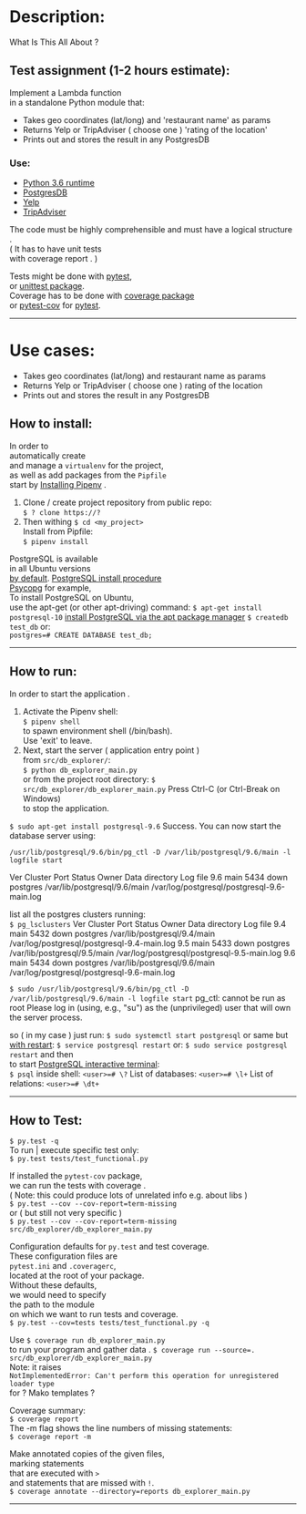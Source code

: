 # Description:

What Is This All About ?  

## Test assignment (1-2 hours estimate): ##
Implement a Lambda function  
in a standalone Python module that: 
* Takes geo coordinates (lat/long) 
  and 'restaurant name' 
  as params 
* Returns Yelp or TripAdviser ( choose one ) 'rating of the location'
* Prints out 
  and stores the result 
  in any PostgresDB 

### Use: ### 
* [Python 3.6 runtime](https://docs.python.org/3.6/whatsnew/3.6.html)
* [PostgresDB](https://www.postgresql.org/)  
* [Yelp](https://www.yelp.com/developers/graphql/guides/intro)
* [TripAdviser](https://www.tripadvisor.com)

The code must be highly comprehensible 
and must have a logical structure .  
( It has to have unit tests  
with coverage report . )

Tests might be done with [pytest](https://docs.pytest.org/en/latest/contents.html),  
or [unittest package](https://docs.python.org/3/library/unittest.html#module-unittest).  
Coverage has to be done with [coverage package](https://coverage.readthedocs.io)  
or [pytest-cov](http://pytest-cov.readthedocs.io/en/latest/) for [pytest](https://docs.pytest.org/en/latest/contents.html).

---

Use cases:
===
* Takes geo coordinates (lat/long) and restaurant name as params 
* Returns Yelp or TripAdviser ( choose one ) rating of the location 
* Prints out and stores the result in any PostgresDB 

## How to install:

In order to  
automatically create  
and manage a `virtualenv` for the project,  
as well as add packages from the `Pipfile`  
start by [Installing Pipenv](https://docs.pipenv.org/#install-pipenv-today) .

1. Clone / create project repository from public repo:  
   `$ ? clone https://?`      
2. Then withing `$ cd <my_project>`  
   Install from Pipfile:  
   `$ pipenv install`

PostgreSQL 
is available  
in all Ubuntu versions  
[by default](https://www.postgresql.org/download/linux/ubuntu/).
[PostgreSQL install procedure](https://www.postgresql.org/docs/10/static/install-procedure.html)  
[Psycopg](http://initd.org/psycopg/docs/install.html#build-prerequisites)
for example,   
To install PostgreSQL on Ubuntu,  
use the apt-get (or other apt-driving) command:
`$ apt-get install postgresql-10` 
[install PostgreSQL via the apt package manager](https://www.fullstackpython.com/blog/postgresql-python-3-psycopg2-ubuntu-1604.html) 
`$ createdb test_db` 
or:  
`postgres=# CREATE DATABASE test_db;`

---

## How to run:

In order to 
start the application .

1. Activate the Pipenv shell:  
   `$ pipenv shell`  
   to spawn environment shell (/bin/bash).  
   Use 'exit' to leave.
2. Next, start the server ( application entry point )  
   from `src/db_explorer/`:   
   `$ python db_explorer_main.py`  
   or from the project root directory: 
   `$ src/db_explorer/db_explorer_main.py`
   Press Ctrl-C (or Ctrl-Break on Windows)  
   to stop the application.  

`$ sudo apt-get install postgresql-9.6`
Success. You can now start the database server using:

    /usr/lib/postgresql/9.6/bin/pg_ctl -D /var/lib/postgresql/9.6/main -l logfile start

Ver Cluster Port Status Owner    Data directory               Log file
9.6 main    5434 down   postgres /var/lib/postgresql/9.6/main /var/log/postgresql/postgresql-9.6-main.log

list all the postgres clusters running:  
`$ pg_lsclusters`
Ver Cluster Port Status Owner    Data directory               Log file
9.4 main    5432 down   postgres /var/lib/postgresql/9.4/main /var/log/postgresql/postgresql-9.4-main.log
9.5 main    5433 down   postgres /var/lib/postgresql/9.5/main /var/log/postgresql/postgresql-9.5-main.log
9.6 main    5434 down   postgres /var/lib/postgresql/9.6/main /var/log/postgresql/postgresql-9.6-main.log

`$ sudo /usr/lib/postgresql/9.6/bin/pg_ctl -D /var/lib/postgresql/9.6/main -l logfile start`
pg_ctl: cannot be run as root
Please log in (using, e.g., "su") as the (unprivileged) user that will
own the server process.

so ( in my case ) just run:
`$ sudo systemctl start postgresql`
or same but [with restart](https://www.tutorialspoint.com/postgresql/postgresql_environment.htm):
`$ service postgresql restart`
or:
`$ sudo service postgresql restart`
and then  
to start [PostgreSQL interactive terminal](https://www.postgresql.org/docs/current/static/app-psql.html):  
`$ psql`
inside shell: 
`<user>=# \?`
List of databases:
`<user>=# \l+`
List of relations:
`<user>=# \dt+`

---

## How to Test:  

`$ py.test -q`  
To run | execute specific test only:  
`$ py.test tests/test_functional.py`  

If installed the `pytest-cov` package,    
we can run the tests with coverage .  
( Note: this could produce lots of unrelated info e.g. about libs )  
`$ py.test --cov --cov-report=term-missing`  
or ( but still not very specific )   
`$ py.test --cov --cov-report=term-missing src/db_explorer/db_explorer_main.py`   

Configuration defaults for `py.test` and test coverage.  
These configuration files are  
`pytest.ini` and `.coveragerc`,  
located at the root of your package.  
Without these defaults,  
we would need to specify  
the path to the module  
on which we want to run tests and coverage.  
`$ py.test --cov=tests tests/test_functional.py -q`  

Use `$ coverage run db_explorer_main.py`  
to run your program and gather data .
`$ coverage run --source=. src/db_explorer/db_explorer_main.py`  
Note: it raises  
`NotImplementedError: Can't perform this operation for unregistered loader type`  
for ? Mako templates ?  

Coverage summary:  
`$ coverage report`  
The -m flag shows the line numbers of missing statements:  
`$ coverage report -m`  

Make annotated copies of the given files,  
marking statements  
that are executed with `>`  
and statements that are missed with `!`.  
`$ coverage annotate --directory=reports db_explorer_main.py`  

---
